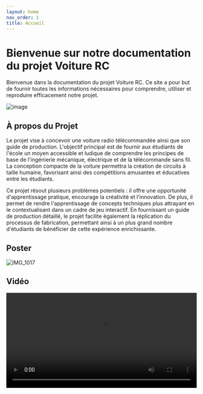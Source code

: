 ```yaml
---
layout: home
nav_order: 1
title: Accueil
---
```


# Bienvenue sur notre documentation du projet Voiture RC

Bienvenue dans la documentation du projet Voiture RC. Ce site a pour but de fournir toutes les informations nécessaires pour comprendre, utiliser et reproduire efficacement notre projet.

![image](https://github.com/Makerspace-Amiens/2024-RCMiniCar/assets/158062714/3be488f0-8227-4bb7-93fd-3329323fd735)

## À propos du Projet

<!--Décrivez ici en quelques lignes l'objectif et l'aperçu général de votre projet. Quel est son but ? À qui est-il destiné ? Quels problèmes cherche-t-il à résoudre ?-->

Le projet vise à concevoir une voiture radio télécommandée ainsi que son guide de production. L'objectif principal est de fournir aux étudiants de l'école un moyen accessible et ludique de comprendre les principes de base de l'ingénierie mécanique, électrique et de la télécommande sans fil. La conception compacte de la voiture permettra la création de circuits à taille humaine, favorisant ainsi des compétitions amusantes et éducatives entre les étudiants.

Ce projet résout plusieurs problèmes potentiels : il offre une opportunité d'apprentissage pratique, encourage la créativité et l'innovation. De plus, il permet de rendre l'apprentissage de concepts techniques plus attrayant en le contextualisant dans un cadre de jeu interactif. En fournissant un guide de production détaillé, le projet facilite également la réplication du processus de fabrication, permettant ainsi à un plus grand nombre d'étudiants de bénéficier de cette expérience enrichissante.


## Poster

![IMG_1017](https://github.com/Makerspace-Amiens/2024-RCMiniCar/assets/119036120/741474cb-6cd5-4ffb-bf1a-8a155a602ffa)

## Vidéo

<video src="images/vidéo-voiture-rc_IFHrcolE.mp4" controls title="Title" style="width: 100%;"></video>
